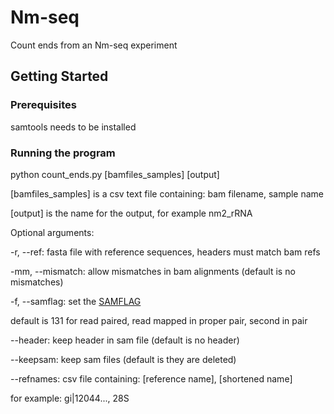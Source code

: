 # Nm-seq

Count ends from an Nm-seq experiment

## Getting Started

### Prerequisites

samtools needs to be installed

### Running the program

python count_ends.py [bamfiles_samples] [output]

[bamfiles_samples] is a csv text file containing:
bam filename, sample name

[output] is the name for the output, for example nm2_rRNA

Optional arguments:

-r, --ref: fasta file with reference sequences, headers must match bam refs

-mm, --mismatch: allow mismatches in bam alignments (default is no mismatches)

-f, --samflag: set the [SAMFLAG](https://broadinstitute.github.io/picard/explain-flags.html)

  default is 131 for read paired, read mapped in proper pair, second in pair

--header: keep header in sam file (default is no header)

--keepsam: keep sam files (default is they are deleted)

--refnames: csv file containing: [reference name], [shortened name]

  for example: gi|12044..., 28S
